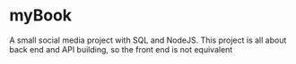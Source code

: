 # myBook
A small social media project with SQL and NodeJS. This project is all about back end and API building, so the front end is not equivalent
